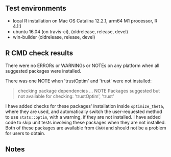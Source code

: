 ## Test environments
* local R installation on Mac OS Catalina 12.2.1, arm64 M1 processor, R 4.1.1
* ubuntu 16.04 (on travis-ci), (oldrelease, release, devel)
* win-builder (oldrelease, release, devel)

## R CMD check results

There were no ERRORs or WARNINGs or NOTEs on any platform when all suggested packages were installed.

There was one NOTE when 'trustOptim' and 'trust' were not installed:

> checking package dependencies ... NOTE
  Packages suggested but not available for checking: 'trustOptim', 'trust'
  
I have added checks for these packages' installation inside `optimize_theta`, where
they are used, and automatically switch the user-requested method to use `stats::optim`,
with a warning, if they are not installed. I have added code to skip unit tests involving
these packages when they are not installed. Both of these packages are available from
`CRAN` and should not be a problem for users to obtain.

## Notes
